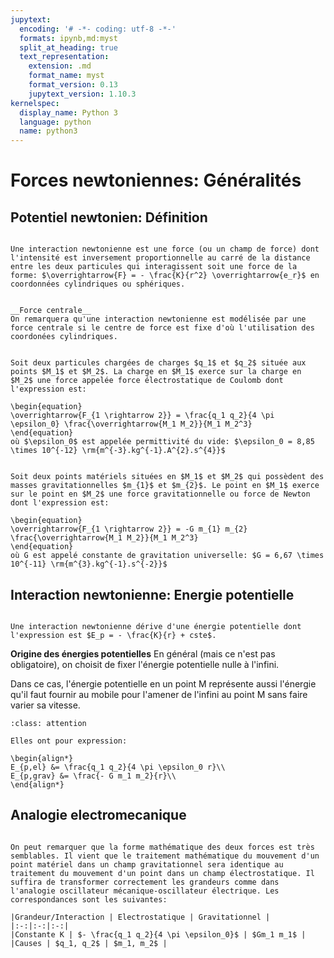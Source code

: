 ```yaml
---
jupytext:
  encoding: '# -*- coding: utf-8 -*-'
  formats: ipynb,md:myst
  split_at_heading: true
  text_representation:
    extension: .md
    format_name: myst
    format_version: 0.13
    jupytext_version: 1.10.3
kernelspec:
  display_name: Python 3
  language: python
  name: python3
---
```

# Forces newtoniennes: Généralités

## Potentiel newtonien: Définition

````{important} __Définition : Interaction newtonienne__

Une interaction newtonienne est une force (ou un champ de force) dont l'intensité est inversement proportionnelle au carré de la distance entre les deux particules qui interagissent soit une force de la forme: $\overrightarrow{F} = - \frac{K}{r^2} \overrightarrow{e_r}$ en coordonnées cylindriques ou sphériques.

````

````{dropdown} Remarque

__Force centrale__
On remarquera qu'une interaction newtonienne est modélisée par une force centrale si le centre de force est fixe d'où l'utilisation des coordonées cylindriques.

````

````{important} __Définition : Interaction électrostatique ou de Coulomb__

Soit deux particules chargées de charges $q_1$ et $q_2$ située aux points $M_1$ et $M_2$. La charge en $M_1$ exerce sur la charge en $M_2$ une force appelée force électrostatique de Coulomb dont l'expression est:

\begin{equation}
\overrightarrow{F_{1 \rightarrow 2}} = \frac{q_1 q_2}{4 \pi \epsilon_0} \frac{\overrightarrow{M_1 M_2}}{M_1 M_2^3}
\end{equation}
où $\epsilon_0$ est appelée permittivité du vide: $\epsilon_0 = 8,85 \times 10^{-12} \rm{m^{-3}.kg^{-1}.A^{2}.s^{4}}$

````

````{important} __Définition : Interaction gravitationnelle ou de Newton__

Soit deux points matériels situées en $M_1$ et $M_2$ qui possèdent des masses gravitationnelles $m_{1}$ et $m_{2}$. Le point en $M_1$ exerce sur le point en $M_2$ une force gravitationnelle ou force de Newton dont l'expression est:

\begin{equation}
\overrightarrow{F_{1 \rightarrow 2}} = -G m_{1} m_{2} \frac{\overrightarrow{M_1 M_2}}{M_1 M_2^3}
\end{equation}
où G est appelé constante de gravitation universelle: $G = 6,67 \times 10^{-11} \rm{m^{3}.kg^{-1}.s^{-2}}$

````

## Interaction  newtonienne: Energie potentielle

````{important} __Fondamental : Energie potentielle__

Une interaction newtonienne dérive d'une énergie potentielle dont l'expression est $E_p = - \frac{K}{r} + cste$.
````


__Origine des énergies potentielles__
En général (mais ce n'est pas obligatoire), on choisit de fixer l'énergie potentielle nulle à l'infini.

Dans ce cas, l'énergie potentielle en un point M représente aussi l'énergie qu'il faut fournir au mobile pour l'amener de l'infini au point M sans faire varier sa vitesse.


````{admonition} Exercice Energie potentielle électrostatique et gravitationnelle
:class: attention

Elles ont pour expression:

\begin{align*}
E_{p,el} &= \frac{q_1 q_2}{4 \pi \epsilon_0 r}\\
E_{p,grav} &= \frac{- G m_1 m_2}{r}\\
\end{align*}

````
## Analogie electromecanique

````{important} __Fondamental : Analogie__

On peut remarquer que la forme mathématique des deux forces est très semblables. Il vient que le traitement mathématique du mouvement d'un point matériel dans un champ gravitationnel sera identique au traitement du mouvement d'un point dans un champ électrostatique. Il suffira de transformer correctement les grandeurs comme dans l'analogie oscillateur mécanique-oscillateur électrique. Les correspondances sont les suivantes:

|Grandeur/Interaction | Electrostatique | Gravitationnel |
|:-:|:-:|:-:|
|Constante K | $- \frac{q_1 q_2}{4 \pi \epsilon_0}$ | $Gm_1 m_1$ |
|Causes | $q_1, q_2$ | $m_1, m_2$ |
````

